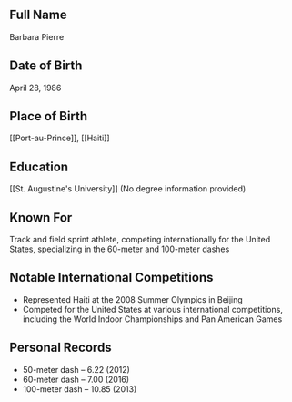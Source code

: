 ## Full Name
Barbara Pierre

## Date of Birth
April 28, 1986

## Place of Birth
[[Port-au-Prince]], [[Haiti]]

## Education
[[St. Augustine's University]] (No degree information provided)

## Known For
Track and field sprint athlete, competing internationally for the United States, specializing in the 60-meter and 100-meter dashes

## Notable International Competitions
- Represented Haiti at the 2008 Summer Olympics in Beijing
- Competed for the United States at various international competitions, including the World Indoor Championships and Pan American Games

## Personal Records
- 50-meter dash – 6.22 (2012)
- 60-meter dash – 7.00 (2016)
- 100-meter dash – 10.85 (2013)

